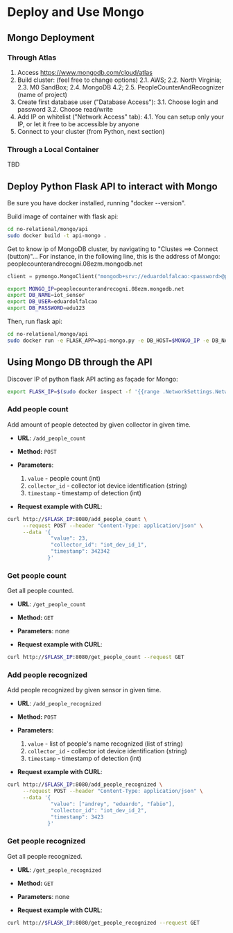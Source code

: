 # Deploy and Use Mongo

## Mongo Deployment

### Through Atlas

1. Access https://www.mongodb.com/cloud/atlas 
2. Build cluster: (feel free to change options)
    2.1. AWS; 
    2.2. North Virginia; 
    2.3. M0 SandBox; 
    2.4. MongoDB 4.2; 
    2.5. PeopleCounterAndRecognizer (name of project)
3. Create first database user ("Database Access"): 
    3.1. Choose login and password
    3.2. Choose read/write
4. Add IP on whitelist ("Network Access" tab):
    4.1. You can setup only your IP, or let it free to be accessible by anyone
5. Connect to your cluster (from Python, next section)

### Through a Local Container

TBD

## Deploy Python Flask API to interact with Mongo

Be sure you have docker installed, running "docker --version".

Build image of container with flask api:
```bash
cd no-relational/mongo/api
sudo docker build -t api-mongo .
```

Get to know ip of MongoDB cluster, by navigating to "Clustes ==> Connect (button)"...
For instance, in the following line, this is the address of Mongo: peoplecounterandrecogni.08ezm.mongodb.net
```python
client = pymongo.MongoClient("mongodb+srv://eduardolfalcao:<password>@peoplecounterandrecogni.08ezm.mongodb.net/<dbname>?retryWrites=true&w=majority")
```

```bash
export MONGO_IP=peoplecounterandrecogni.08ezm.mongodb.net
export DB_NAME=iot_sensor
export DB_USER=eduardolfalcao
export DB_PASSWORD=edu123
```

Then, run flask api:
```bash
cd no-relational/mongo/api
sudo docker run -e FLASK_APP=api-mongo.py -e DB_HOST=$MONGO_IP -e DB_NAME=$DB_NAME -e DB_USER=$DB_USER -e DB_PASSWORD=$DB_PASSWORD api-mongo:latest
```

## Using Mongo DB through the API

Discover IP of python flask API acting as façade for Mongo:
```bash
export FLASK_IP=$(sudo docker inspect -f '{{range .NetworkSettings.Networks}}{{.IPAddress}}{{end}}' $(sudo docker ps | grep mongo | cut -f 1 -d ' '))
```

### Add people count
Add amount of people detected by given collector in given time.

* **URL**: `/add_people_count`
* **Method:** `POST`
* **Parameters**:
    1. `value` - people count (int)
    2. `collector_id` - collector iot device identification (string)
    3. `timestamp` - timestamp of detection (int)

* **Request example with CURL**:
```bash
curl http://$FLASK_IP:8080/add_people_count \
     --request POST --header "Content-Type: application/json" \
     --data '{
              "value": 23, 
              "collector_id": "iot_dev_id_1", 
              "timestamp": 342342
             }'
```

### Get people count
Get all people counted.

* **URL**: `/get_people_count`
* **Method:** `GET`
* **Parameters**: none

* **Request example with CURL**:
```bash
curl http://$FLASK_IP:8080/get_people_count --request GET 
```

### Add people recognized
Add people recognized by given sensor in given time.

* **URL**: `/add_people_recognized`
* **Method:** `POST`
* **Parameters**:
    1. `value` - list of people's name recognized (list of string)
    2. `collector_id` - collector iot device identification (string)
    3. `timestamp` - timestamp of detection (int)

* **Request example with CURL**:
```bash
curl http://$FLASK_IP:8080/add_people_recognized \
     --request POST --header "Content-Type: application/json" \
     --data '{
              "value": ["andrey", "eduardo", "fabio"], 
              "collector_id": "iot_dev_id_2", 
              "timestamp": 3423
             }'
```

### Get people recognized
Get all people recognized.

* **URL**: `/get_people_recognized`
* **Method:** `GET`
* **Parameters**: none

* **Request example with CURL**:
```bash
curl http://$FLASK_IP:8080/get_people_recognized --request GET 
```

